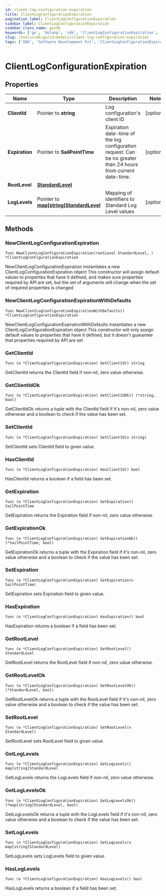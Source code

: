 ```yaml
---
id: client-log-configuration-expiration
title: ClientLogConfigurationExpiration
pagination_label: ClientLogConfigurationExpiration
sidebar_label: ClientLogConfigurationExpiration
sidebar_class_name: gosdk
keywords: ['go', 'Golang', 'sdk', 'ClientLogConfigurationExpiration', 'ClientLogConfigurationExpiration'] 
slug: /tools/sdk/go/v3/models/client-log-configuration-expiration
tags: ['SDK', 'Software Development Kit', 'ClientLogConfigurationExpiration', 'ClientLogConfigurationExpiration']
---
```


# ClientLogConfigurationExpiration

## Properties

Name | Type | Description | Notes
------------ | ------------- | ------------- | -------------
**ClientId** | Pointer to **string** | Log configuration's client ID | [optional] 
**Expiration** | Pointer to **SailPointTime** | Expiration date-time of the log configuration request.  Can be no greater than 24 hours from current date-time. | [optional] 
**RootLevel** | [**StandardLevel**](standard-level) |  | 
**LogLevels** | Pointer to [**map[string]StandardLevel**](standard-level) | Mapping of identifiers to Standard Log Level values | [optional] 

## Methods

### NewClientLogConfigurationExpiration

`func NewClientLogConfigurationExpiration(rootLevel StandardLevel, ) *ClientLogConfigurationExpiration`

NewClientLogConfigurationExpiration instantiates a new ClientLogConfigurationExpiration object
This constructor will assign default values to properties that have it defined,
and makes sure properties required by API are set, but the set of arguments
will change when the set of required properties is changed

### NewClientLogConfigurationExpirationWithDefaults

`func NewClientLogConfigurationExpirationWithDefaults() *ClientLogConfigurationExpiration`

NewClientLogConfigurationExpirationWithDefaults instantiates a new ClientLogConfigurationExpiration object
This constructor will only assign default values to properties that have it defined,
but it doesn't guarantee that properties required by API are set

### GetClientId

`func (o *ClientLogConfigurationExpiration) GetClientId() string`

GetClientId returns the ClientId field if non-nil, zero value otherwise.

### GetClientIdOk

`func (o *ClientLogConfigurationExpiration) GetClientIdOk() (*string, bool)`

GetClientIdOk returns a tuple with the ClientId field if it's non-nil, zero value otherwise
and a boolean to check if the value has been set.

### SetClientId

`func (o *ClientLogConfigurationExpiration) SetClientId(v string)`

SetClientId sets ClientId field to given value.

### HasClientId

`func (o *ClientLogConfigurationExpiration) HasClientId() bool`

HasClientId returns a boolean if a field has been set.

### GetExpiration

`func (o *ClientLogConfigurationExpiration) GetExpiration() SailPointTime`

GetExpiration returns the Expiration field if non-nil, zero value otherwise.

### GetExpirationOk

`func (o *ClientLogConfigurationExpiration) GetExpirationOk() (*SailPointTime, bool)`

GetExpirationOk returns a tuple with the Expiration field if it's non-nil, zero value otherwise
and a boolean to check if the value has been set.

### SetExpiration

`func (o *ClientLogConfigurationExpiration) SetExpiration(v SailPointTime)`

SetExpiration sets Expiration field to given value.

### HasExpiration

`func (o *ClientLogConfigurationExpiration) HasExpiration() bool`

HasExpiration returns a boolean if a field has been set.

### GetRootLevel

`func (o *ClientLogConfigurationExpiration) GetRootLevel() StandardLevel`

GetRootLevel returns the RootLevel field if non-nil, zero value otherwise.

### GetRootLevelOk

`func (o *ClientLogConfigurationExpiration) GetRootLevelOk() (*StandardLevel, bool)`

GetRootLevelOk returns a tuple with the RootLevel field if it's non-nil, zero value otherwise
and a boolean to check if the value has been set.

### SetRootLevel

`func (o *ClientLogConfigurationExpiration) SetRootLevel(v StandardLevel)`

SetRootLevel sets RootLevel field to given value.


### GetLogLevels

`func (o *ClientLogConfigurationExpiration) GetLogLevels() map[string]StandardLevel`

GetLogLevels returns the LogLevels field if non-nil, zero value otherwise.

### GetLogLevelsOk

`func (o *ClientLogConfigurationExpiration) GetLogLevelsOk() (*map[string]StandardLevel, bool)`

GetLogLevelsOk returns a tuple with the LogLevels field if it's non-nil, zero value otherwise
and a boolean to check if the value has been set.

### SetLogLevels

`func (o *ClientLogConfigurationExpiration) SetLogLevels(v map[string]StandardLevel)`

SetLogLevels sets LogLevels field to given value.

### HasLogLevels

`func (o *ClientLogConfigurationExpiration) HasLogLevels() bool`

HasLogLevels returns a boolean if a field has been set.


